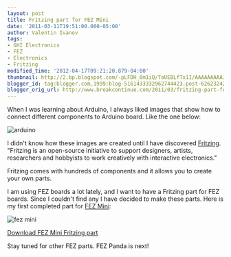 ```yaml
---
layout: post
title: Fritzing part for FEZ Mini
date: '2011-03-11T19:51:00.000-05:00'
author: Valentin Ivanov
tags:
- GHI Electronics
- FEZ
- Electronics
- Fritzing
modified_time: '2012-04-17T09:21:20.879-04:00'
thumbnail: http://2.bp.blogspot.com/-pLFDH_0m1iQ/ToUEBLfTx1I/AAAAAAAAAJo/EOlQuwdFdd4/s72-c/Arduino.png
blogger_id: tag:blogger.com,1999:blog-5161433332962744423.post-6262324288126276214
blogger_orig_url: http://www.breakcontinue.com/2011/03/fritzing-part-for-fez-mini.html
---
```


When I was learning about Arduino, I always liked images that show how to connect different components to Arduino board. Like the one below:

![arduino](http://2.bp.blogspot.com/-pLFDH_0m1iQ/ToUEBLfTx1I/AAAAAAAAAJo/EOlQuwdFdd4/s1600/Arduino.png)

I didn't know how these images are created until I have discovered [Fritzing](http://www.fritzing.org/). "Fritzing is an open-source initiative to support designers, artists, researchers and hobbyists to work creatively with interactive electronics."

Fritzing comes with hundreds of components and it allows you to create your own parts.

I am using FEZ boards a lot lately, and I want to have a Fritzing part for FEZ boards. Since I couldn't find any I have decided to make these parts. Here is my first completed part for [FEZ Mini](http://www.ghielectronics.com/catalog/product/134):

![fez mini](http://2.bp.blogspot.com/-GtEdwHKcmMY/ToUEYNaSnII/AAAAAAAAAJs/2rtYR3YBGDg/s1600/mini.png)

[Download FEZ Mini Fritzing part](http://wiki.tinyclr.com/images/c/c2/Fritzing_FEZ_Mini.zip)

Stay tuned for other FEZ parts. FEZ Panda is next!
